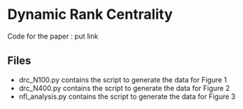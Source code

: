# Dynamic Rank Centrality
 Code for the paper : put link
 
## Files

+ drc_N100.py contains the script to generate the data for Figure 1
+ drc_N400.py contains the script to generate the data for Figure 2
+ nfl_analysis.py contains the script to generate the data for Figure 3

 


